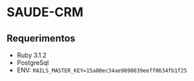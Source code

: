 # SAUDE-CRM 

## Requerimentos
 - Ruby 3.1.2
 - PostgreSql
 - ENV: `RAILS_MASTER_KEY=15a80ec34ae9890039eeff0634fb1f25`
